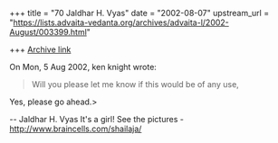 +++
title = "70 Jaldhar H. Vyas"
date = "2002-08-07"
upstream_url = "https://lists.advaita-vedanta.org/archives/advaita-l/2002-August/003399.html"

+++
[Archive link](https://lists.advaita-vedanta.org/archives/advaita-l/2002-August/003399.html)

On Mon, 5 Aug 2002, ken knight wrote:

> Will you please let me know if this would be of any
> use,
>

Yes, please go ahead.>

--
Jaldhar H. Vyas <jaldhar at braincells.com>
It's a girl! See the pictures - http://www.braincells.com/shailaja/

